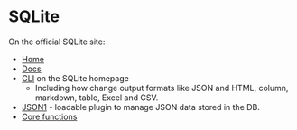 # SQLite


On the official SQLite site:

- [Home](https://sqlite.org/)
- [Docs](https://sqlite.org/docs.html)
- [CLI](https://sqlite.org/cli.html) on the SQLite homepage 
    - Including how change output formats like JSON and HTML, column, markdown, table, Excel and CSV.
- [JSON1](https://www.sqlite.org/json1.html) - loadable plugin to manage JSON data stored in the DB.
- [Core functions](https://www.sqlite.org/lang_corefunc.html)
